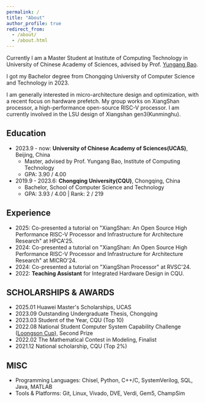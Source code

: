 ```yaml
---
permalink: /
title: "About"
author_profile: true
redirect_from: 
  - /about/
  - /about.html
---
```


Currently I am a Master Student at Institute of Computing Technology in University of Chinese Academy of Sciences, advised by Prof. [Yungang Bao](https://acs.ict.ac.cn/english/people_acs_en/researcher_acs_en/202209/t20220927_46107.html).

I got my Bachelor degree from Chongqing University of Computer Science and Technology in 2023.

I am generally interested in micro-architecture design and optimization, with a recent focus on hardware prefetch. My group works on XiangShan processor, a high-performance open-source RISC-V processor. I am currently involved in the LSU design of Xiangshan gen3(Kunminghu).

Education
------
- 2023.9 - now: **University of Chinese Academy of Sciences(UCAS)**, Beijing, China
  - Master, advised by Prof. Yungang Bao, Institute of Computing Technology
  - GPA: 3.90 / 4.00
- 2019.9 - 2023.6: **Chongqing University(CQU)**, Chongqing, China
  - Bachelor, School of Computer Science and Technology
  - GPA: 3.93 / 4.00 | Rank: 2 / 219

Experience
------
- 2025: Co-presented a tutorial on "XiangShan: An Open Source High Performance RISC-V Processor and Infrastructure for Architecture Research" at HPCA'25.
- 2024: Co-presented a tutorial on "XiangShan: An Open Source High Performance RISC-V Processor and Infrastructure for Architecture Research" at MICRO'24.
- 2024: Co-presented a tutorial on "XiangShan Processor" at RVSC'24.
- 2022: **Teaching Assistant** for Integrated Hardware Design in CQU.

SCHOLARSHIPS & AWARDS
------
- 2025.01 Huawei Master's Scholarships, UCAS
- 2023.09 Outstanding Undergraduate Thesis, Chongqing
- 2023.03 Student of the Year, CQU (Top 10)
- 2022.08 National Student Computer System Capability Challenge ([Loongson Cup](https://www.nscscc.com/)), Second Prize
- 2022.02 The Mathematical Contest in Modeling, Finalist
- 2021.12 National scholarship, CQU (Top 2%)

MISC
------
- Programming Languages: Chisel, Python, C++/C, SystemVerilog, SQL, Java, MATLAB
- Tools & Platforms: Git, Linux, Vivado, DVE, Verdi, Gem5, ChampSim